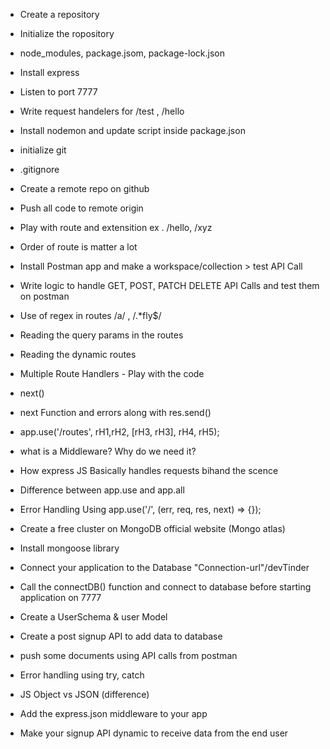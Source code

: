 - Create a repository
- Initialize the ropository
- node_modules, package.jsom, package-lock.json
- Install express
- Listen to port 7777
- Write request handelers for /test , /hello
- Install nodemon and update script  inside  package.json


- initialize git
- .gitignore
- Create a remote repo on github
- Push all code to remote origin
- Play with route and extensition ex . /hello, /xyz
- Order of route is matter a lot
- Install Postman app and make a workspace/collection > test API Call
- Write logic to handle GET, POST, PATCH DELETE API Calls and test them on postman
- Use of regex in routes /a/ , /.*fly$/
- Reading the query params in the routes
- Reading the dynamic routes

- Multiple Route Handlers - Play with the code
- next()
- next Function and errors along with res.send()
- app.use('/routes', rH1,rH2, [rH3, rH3], rH4, rH5);
- what is a Middleware? Why do we need it?
- How express JS Basically handles requests bihand the scence
- Difference between app.use and app.all
- Error Handling Using app.use('/', (err, req, res, next) => {});

- Create a free cluster on MongoDB official website (Mongo atlas)
- Install mongoose library
- Connect your application to the Database "Connection-url"/devTinder
- Call the  connectDB() function and connect to database before starting application  on 7777
 - Create a UserSchema & user Model
 - Create  a post signup API to add data to database
 - push some documents using API calls from postman
 - Error handling using try, catch

 - JS Object vs JSON  (difference)
 - Add the express.json middleware to your app
 - Make your signup API dynamic to receive data from the end  user
